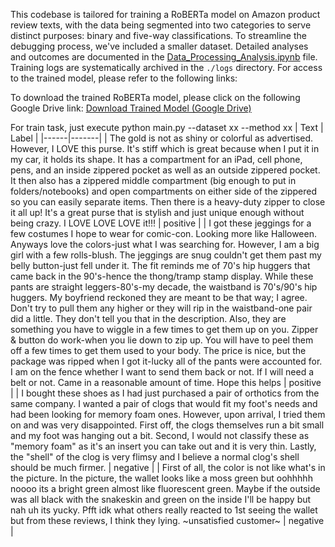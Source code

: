 This codebase is tailored for training a RoBERTa model on Amazon product review texts, with the data being segmented into two categories to serve distinct purposes: binary and five-way classifications. To streamline the debugging process, we've included a smaller dataset. Detailed analyses and outcomes are documented in the [Data_Processing_Analysis.ipynb](https://github.com/fengsxy/Robertaforsenmantic/blob/main/Data_Processing_Analysis.ipynb) file. Training logs are systematically archived in the `./logs` directory. For access to the trained model, please refer to the following links:

To download the trained RoBERTa model, please click on the following Google Drive link:
[Download Trained Model (Google Drive)](https://drive.google.com/drive/folders/1fXSWaMkOE5SRYzMmqKAcY80lQ9y3ltW5?usp=sharing)


For train task, just execute python main.py --dataset xx --method xx
| Text | Label |
|------|-------|
| The gold is not as shiny or colorful as advertised. However, I LOVE this purse. It's stiff which is great because when I put it in my car, it holds its shape. It has a compartment for an iPad, cell phone, pens, and an inside zippered pocket as well as an outside zippered pocket. It then also has a zippered middle compartment (big enough to put in folders/notebooks) and open compartments on either side of the zippered so you can easily separate items. Then there is a heavy-duty zipper to close it all up! It's a great purse that is stylish and just unique enough without being crazy. I LOVE LOVE LOVE it!!! | positive |
| I got these jeggings for a few costumes I hope to wear for comic-con. Looking more like Halloween. Anyways love the colors-just what I was searching for. However, I am a big girl with a few rolls-blush. The jeggings are snug couldn't get them past my belly button-just fell under it. The fit reminds me of 70's hip huggers that came back in the 90's-hence the thong/tramp stamp display. While these pants are straight leggers-80's-my decade, the waistband is 70's/90's hip huggers. My boyfriend reckoned they are meant to be that way; I agree. Don't try to pull them any higher or they will rip in the waistband-one pair did a little. They don't tell you that in the description. Also, they are something you have to wiggle in a few times to get them up on you. Zipper & button do work-when you lie down to zip up. You will have to peel them off a few times to get them used to your body. The price is nice, but the package was ripped when I got it-lucky all of the pants were accounted for. I am on the fence whether I want to send them back or not. If I will need a belt or not. Came in a reasonable amount of time. Hope this helps | positive |
| I bought these shoes as I had just purchased a pair of orthotics from the same company. I wanted a pair of clogs that would fit my foot's needs and had been looking for memory foam ones. However, upon arrival, I tried them on and was very disappointed. First off, the clogs themselves run a bit small and my foot was hanging out a bit. Second, I would not classify these as "memory foam" as it's an insert you can take out and it is very thin. Lastly, the "shell" of the clog is very flimsy and I believe a normal clog's shell should be much firmer. | negative |
| First of all, the color is not like what's in the picture. In the picture, the wallet looks like a moss green but oohhhhh noooo its a bright green almost like fluorescent green. Maybe if the outside was all black with the snakeskin and green on the inside I'll be happy but nah uh its yucky. Pfft idk what others really reacted to 1st seeing the wallet but from these reviews, I think they lying. ~unsatisfied customer~ | negative |
